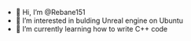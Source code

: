 - 👋 Hi, I’m @Rebane151
- 👀 I’m interested in bulding Unreal engine on Ubuntu
- 🌱 I’m currently learning how to write C++ code

<!---
Rebane151/Rebane151 is a ✨ special ✨ repository because its `README.md` (this file) appears on your GitHub profile.
You can click the Preview link to take a look at your changes.
--->
